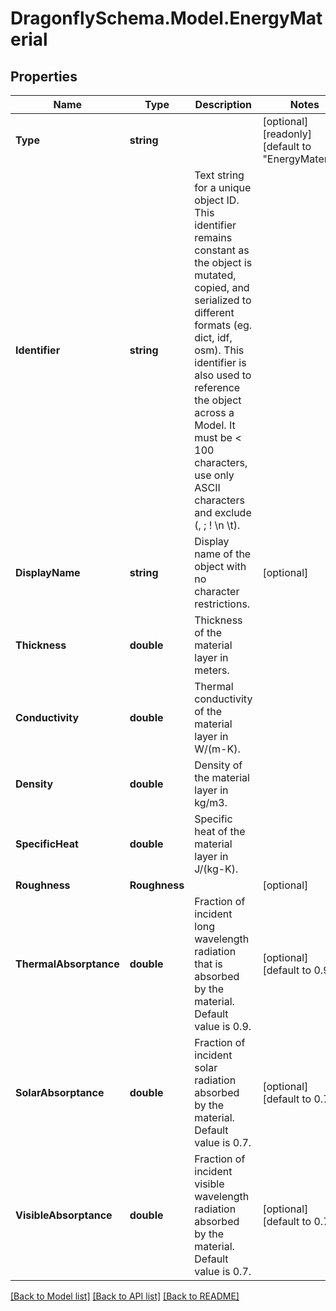
# DragonflySchema.Model.EnergyMaterial

## Properties

Name | Type | Description | Notes
------------ | ------------- | ------------- | -------------
**Type** | **string** |  | [optional] [readonly] [default to "EnergyMaterial"]
**Identifier** | **string** | Text string for a unique object ID. This identifier remains constant as the object is mutated, copied, and serialized to different formats (eg. dict, idf, osm). This identifier is also used to reference the object across a Model. It must be &lt; 100 characters, use only ASCII characters and exclude (, ; ! \\n \\t). | 
**DisplayName** | **string** | Display name of the object with no character restrictions. | [optional] 
**Thickness** | **double** | Thickness of the material layer in meters. | 
**Conductivity** | **double** | Thermal conductivity of the material layer in W/(m-K). | 
**Density** | **double** | Density of the material layer in kg/m3. | 
**SpecificHeat** | **double** | Specific heat of the material layer in J/(kg-K). | 
**Roughness** | **Roughness** |  | [optional] 
**ThermalAbsorptance** | **double** | Fraction of incident long wavelength radiation that is absorbed by the material. Default value is 0.9. | [optional] [default to 0.9D]
**SolarAbsorptance** | **double** | Fraction of incident solar radiation absorbed by the material. Default value is 0.7. | [optional] [default to 0.7D]
**VisibleAbsorptance** | **double** | Fraction of incident visible wavelength radiation absorbed by the material. Default value is 0.7. | [optional] [default to 0.7D]

[[Back to Model list]](../README.md#documentation-for-models)
[[Back to API list]](../README.md#documentation-for-api-endpoints)
[[Back to README]](../README.md)

